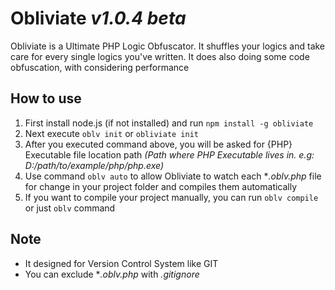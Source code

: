 # Obliviate *v1.0.4 beta*
Obliviate is a Ultimate PHP Logic Obfuscator. It shuffles your logics and take care for every single logics you've written. It does also doing some code obfuscation, with considering performance
## How to use
1. First install node.js (if not installed) and run `npm install -g obliviate`
2. Next execute `oblv init` or `obliviate init`
3. After you executed command above, you will be asked for {PHP} Executable file location path *(Path where PHP Executable lives in. e.g: D:/path/to/example/php/php.exe)*
4. Use command `oblv auto` to allow Obliviate to watch each **.oblv.php* file for change in your project folder and compiles them automatically
5. If you want to compile your project manually, you can run `oblv compile` or just `oblv` command

## Note
* It designed for Version Control System like GIT
* You can exclude **.oblv.php* with *.gitignore*